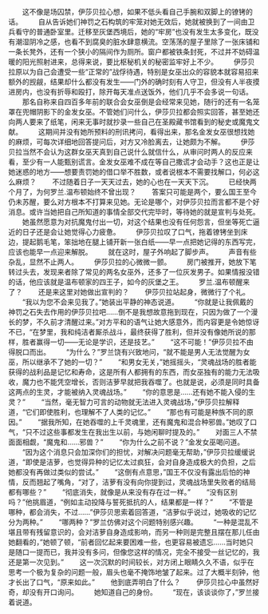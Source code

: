 　　这不像是场囚禁，伊莎贝拉心想，如果不低头看自己手腕和双脚上的镣铐的话。
　　自从告诉她们神罚之石构筑的牢笼对她无效后，她就被换到了一间由卫兵看守的普通卧室里。迁移至灰堡西境后，她的“牢房”也没有发生太多变化，既没有潮湿阴冷之感，也看不到腐臭的脏水肆意横流。空荡荡的屋子里除了一张床铺和一条长凳外，还有一个狭小的隔间作为厕所。窗户都被铁条封死，不过并不妨碍温暖的阳光照射进来，总得来说，要比枢秘机关的秘密监牢好上不少。
　　伊莎贝拉原以为自己会遭受一些“正常的”战俘待遇，特别是女巫出众的容貌本就容易招来额外的觊觎，结果却什么都没有发生——门外的确时刻有人守卫，但没有人半夜摸进房内，也没有折辱和殴打，除开每天准点送饭外，他们几乎不会多说一句话。
　　那名自称来自四百多年前的联合会女巫倒是会经常来见她，随行的还有一名笼罩在兜帽阴影下的金发女巫。不管她们问什么，伊莎贝拉都会照实回答，甚至她还向两人要来了纸笔，闲来无事时就抄录一些自己在圣殿藏书馆看到的秘史或魔鬼文献。
　　这期间并没有她所预料的刑讯拷问，看得出来，那名金发女巫很想找她的麻烦，可每次详细地回答提问后，对方又冷脸离去，让她颇为不解。
　　伊莎贝拉当然不会认为这群女巫天真到自己说什么就信什么，从审问时两人的反应来看，至少有一人能甄别谎言。金发女巫难不成在等自己撒谎才会动手？这也正是让她迷惑的地方——想要责罚她的借口举不胜数，或者说根本不需要找解口，何必这么麻烦？
　　不过随着日子一天天过去，她的心也在一天天下沉。
　　已经快两个月了，为何罗兰.温布顿始终不曾出现？
　　答案只可能是两个，要么国王至今仍未苏醒，要么对方根本不打算来见她。无论是哪个，对伊莎贝拉而言都不是个好消息。或许当她把自己所知道的事情全部交代完毕时，等待她的就是宣判与处死。
　　她虽然愿意为对抗魔鬼付出一切，对这个结果也没有任何怨言，但坐等死亡逼近的日子还是会让她觉得心力疲惫。
　　伊莎贝拉叹了口气，拖着镣铐坐到床边，提起鹅毛笔，笨拙地在腿上铺开新一张白纸——早一点把她记得的东西写完，应该也能早一点迎来解脱。
　　就在这时，屋子外响起了脚步声。
　　声音有些杂乱，显然不止两人。
　　伊莎贝拉的心微微一颤。
　　房门被推开，她放下笔转过头去，发现来者除了常见的两名女巫外，还多了一位灰发男子。如果情报没错的话，他应该就是温布顿家的四王子，如今的灰堡之王。
　　罗兰.温布顿醒来了？
　　还是来这里对她做出宣判的？
　　伊莎贝拉站起身，微微行了个礼。
　　“我以为您不会来见我了。”她装出平静的神态说道。
　　“你就是让我佩戴的神罚之石失去作用的伊莎贝拉吧……倒不是我想故意拖到现在，只因为做了一个漫长的梦，不久前才清醒过来。”对方平和的语气让她大感意外，而内容更是令她惊讶不已，“在梦里，我和纯洁者厮杀战斗，最终获得了胜利，但并没有像她所说的那样，胜者赢得一切——无论是学识，还是技艺。”
　　“这不可能！”伊莎贝拉不由得脱口而出。
　　“为什么？”罗兰饶有兴致地问，“就不能是男人无法觉醒为女巫，所以继承不了她的一切？”
　　“和男女无关，”她摇摇头，“灵魂战场的胜者能获得的战利品是记忆和寿命，这是所有人都拥有的东西，而女巫独有的能力无法吸收，魔力也不能凭空增长，否则洁萝早就把我吞噬了。也就是说，必须是同时具备这两点的生灵，才能被纳入灵魂战场。”
　　“你的意思是……还有她不能入侵的生灵？”
　　“当然，毫无智力可言的动物就无法进入灵魂战场，”伊莎贝拉解释道，“它们即使胜利，也理解不了人类的记忆。”
　　“那也有可能是种族不同的原因。”
　　“据我所知，在她吞噬的上千灵魂里，还有魔鬼和混合种邪兽。”她叹了口气，“只不过这些事都发生在我出生以前，与她闲聊时提及的。”
　　对面三人不禁面面相觑，“魔鬼和……邪兽？”
　　“你为什么之前不说？”金发女巫喝问道。
　　“因为这个消息只会加深你们的担忧，对解决问题毫无帮助，”伊莎贝拉缓缓说道，“即使是洁萝，也觉得异种的记忆太过疯狂，会对自身造成极大的负担，之后她都没有再做过类似的尝试。”
　　“这倒有点意思，”国王不仅没有露出后怕的神情，反而翘起了嘴角，“对了，洁萝有没有向你提到过，灵魂战场里失败者的结局都有哪些？”
　　“彻底消失，就像是从来没有存在过一样。”
　　“没有区别吗？”他挑眉道，“例如主动投降与誓死抵抗的人，结果都是一样？”
　　“不管是哪种，都会消失，不过……”伊莎贝思索着回答道，“洁萝似乎说过，她吸收的记忆分为两种。”
　　“哪两种？”罗兰仿佛对这个问题特别感兴趣。
　　“一种是混乱不堪且带有残留意识的，会对洁萝自身造成影响，而另一种则是完整且摆在那儿任由她翻看的，”她顿了顿，“前者回忆起来要困难一些，也更容易被遗忘……当时她只是随口一提而已，我并没有多问，但像您这样的情况，完全不接受一丝记忆的，我还是第一次见到。”
　　这一次沉默的时间较长，对方闭上眼睛久久不语，似乎在思考一个极为复杂的问题一般，眉头也毫不掩饰地皱了起来。过了大概半刻钟，他才长出了口气，“原来如此。”
　　他到底弄明白了什么？
　　伊莎贝拉心中虽然好奇，却没有开口询问。
　　她知道自己的身份。
　　“现在，该谈谈你了，”罗兰接着说道。